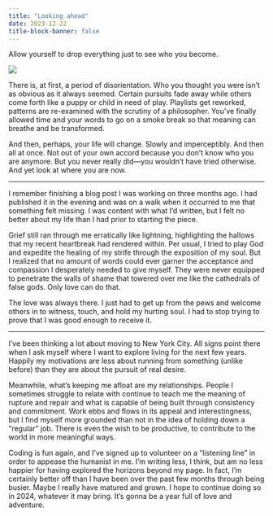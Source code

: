 ```yaml
---
title: "Looking ahead"
date: 2023-12-22
title-block-banner: false
---
```


Allow yourself to drop everything just to see who you become.

![](https://substackcdn.com/image/fetch/f_auto,q_auto:good,fl_progressive:steep/https%3A%2F%2Fsubstack-post-media.s3.amazonaws.com%2Fpublic%2Fimages%2Fd311544c-709c-4f84-8c16-680b6687e3ea_4032x3024.jpeg)

There is, at first, a period of disorientation. Who you thought you were isn’t as obvious as it always seemed. Certain pursuits fade away while others come forth like a puppy or child in need of play. Playlists get reworked, patterns are re-examined with the scrutiny of a philosopher. You’ve finally allowed time and your words to go on a smoke break so that meaning can breathe and be transformed.

And then, perhaps, your life will change. Slowly and imperceptibly. And then all at once. Not out of your own accord because you don’t know who you are anymore. But you never really did—you wouldn’t have tried otherwise. And yet look at where you are now.

***

I remember finishing a blog post I was working on three months ago. I had published it in the evening and was on a walk when it occurred to me that something felt missing. I was content with what I’d written, but I felt no better about my life than I had prior to starting the piece.

Grief still ran through me erratically like lightning, highlighting the hallows that my recent heartbreak had rendered within. Per usual, I tried to play God and expedite the healing of my strife through the exposition of my soul. But I realized that no amount of words could ever garner the acceptance and compassion I desperately needed to give myself. They were never equipped to penetrate the walls of shame that towered over me like the cathedrals of false gods. Only love can do that.

The love was always there. I just had to get up from the pews and welcome others in to witness, touch, and hold my hurting soul. I had to stop trying to prove that I was good enough to receive it.

***

I’ve been thinking a lot about moving to New York City. All signs point there when I ask myself where I want to explore living for the next few years. Happily my motivations are less about running from something (unlike before) than they are about the pursuit of real desire.

Meanwhile, what’s keeping me afloat are my relationships. People I sometimes struggle to relate with continue to teach me the meaning of rupture and repair and what is capable of being built through consistency and commitment. Work ebbs and flows in its appeal and interestingness, but I find myself more grounded than not in the idea of holding down a “regular” job. There is even the wish to be productive, to contribute to the world in more meaningful ways.

Coding is fun again, and I’ve signed up to volunteer on a “listening line” in order to appease the humanist in me. I’m writing less, I think, but am no less happier for having explored the horizons beyond my page. In fact, I’m certainly better off than I have been over the past few months through being busier. Maybe I really have matured and grown. I hope to continue doing so in 2024, whatever it may bring. It’s gonna be a year full of love and adventure.

